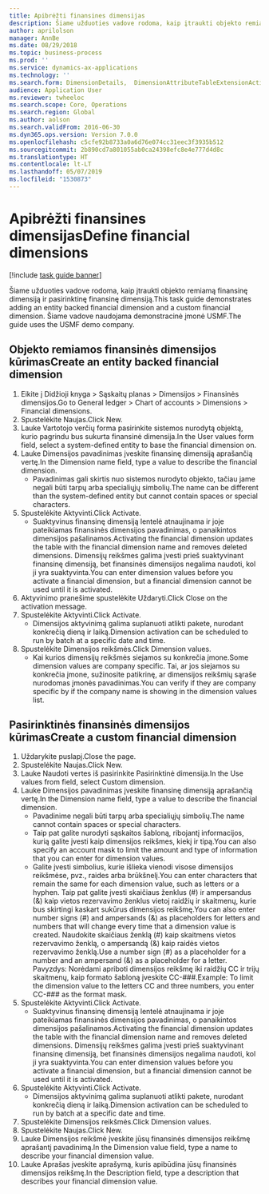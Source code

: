```yaml
---
title: Apibrėžti finansines dimensijas
description: Šiame užduoties vadove rodoma, kaip įtraukti objekto remiamą finansinę dimensiją ir pasirinktinę finansinę dimensiją.
author: aprilolson
manager: AnnBe
ms.date: 08/29/2018
ms.topic: business-process
ms.prod: ''
ms.service: dynamics-ax-applications
ms.technology: ''
ms.search.form: DimensionDetails,  DimensionAttributeTableExtensionActivate, DimensionValueDetails
audience: Application User
ms.reviewer: twheeloc
ms.search.scope: Core, Operations
ms.search.region: Global
ms.author: aolson
ms.search.validFrom: 2016-06-30
ms.dyn365.ops.version: Version 7.0.0
ms.openlocfilehash: c5cfe92b8733a0a6d76e074cc31eec3f3935b512
ms.sourcegitcommit: 2b890cd7a801055ab0ca24398efc8e4e777d4d8c
ms.translationtype: HT
ms.contentlocale: lt-LT
ms.lasthandoff: 05/07/2019
ms.locfileid: "1530873"
---
```

# <a name="define-financial-dimensions"></a><span data-ttu-id="acc7f-103">Apibrėžti finansines dimensijas</span><span class="sxs-lookup"><span data-stu-id="acc7f-103">Define financial dimensions</span></span>

[!include [task guide banner](../../includes/task-guide-banner.md)]

<span data-ttu-id="acc7f-104">Šiame užduoties vadove rodoma, kaip įtraukti objekto remiamą finansinę dimensiją ir pasirinktinę finansinę dimensiją.</span><span class="sxs-lookup"><span data-stu-id="acc7f-104">This task guide demonstrates adding an entity backed financial dimension and a custom financial dimension.</span></span>  <span data-ttu-id="acc7f-105">Šiame vadove naudojama demonstracinė įmonė USMF.</span><span class="sxs-lookup"><span data-stu-id="acc7f-105">The guide uses the USMF demo company.</span></span>


## <a name="create-an-entity-backed-financial-dimension"></a><span data-ttu-id="acc7f-106">Objekto remiamos finansinės dimensijos kūrimas</span><span class="sxs-lookup"><span data-stu-id="acc7f-106">Create an entity backed financial dimension</span></span>
1. <span data-ttu-id="acc7f-107">Eikite į Didžioji knyga > Sąskaitų planas > Dimensijos > Finansinės dimensijos.</span><span class="sxs-lookup"><span data-stu-id="acc7f-107">Go to General ledger > Chart of accounts > Dimensions > Financial dimensions.</span></span>
2. <span data-ttu-id="acc7f-108">Spustelėkite Naujas.</span><span class="sxs-lookup"><span data-stu-id="acc7f-108">Click New.</span></span>
3. <span data-ttu-id="acc7f-109">Lauke Vartotojo verčių forma pasirinkite sistemos nurodytą objektą, kurio pagrindu bus sukurta finansinė dimensija.</span><span class="sxs-lookup"><span data-stu-id="acc7f-109">In the User values form field, select a system-defined entity to base the financial dimension on.</span></span> 
4. <span data-ttu-id="acc7f-110">Lauke Dimensijos pavadinimas įveskite finansinę dimensiją aprašančią vertę.</span><span class="sxs-lookup"><span data-stu-id="acc7f-110">In the Dimension name field, type a value to describe the financial dimension.</span></span>
    * <span data-ttu-id="acc7f-111">Pavadinimas gali skirtis nuo sistemos nurodyto objekto, tačiau jame negali būti tarpų arba specialiųjų simbolių.</span><span class="sxs-lookup"><span data-stu-id="acc7f-111">The name can be different than the system-defined entity but cannot contain spaces or special characters.</span></span>  
5. <span data-ttu-id="acc7f-112">Spustelėkite Aktyvinti.</span><span class="sxs-lookup"><span data-stu-id="acc7f-112">Click Activate.</span></span>
    * <span data-ttu-id="acc7f-113">Suaktyvinus finansinę dimensiją lentelė atnaujinama ir joje pateikiamas finansinės dimensijos pavadinimas, o panaikintos dimensijos pašalinamos.</span><span class="sxs-lookup"><span data-stu-id="acc7f-113">Activating the financial dimension updates the table with the financial dimension name and removes deleted dimensions.</span></span> <span data-ttu-id="acc7f-114">Dimensijų reikšmes galima įvesti prieš suaktyvinant finansinę dimensiją, bet finansinės dimensijos negalima naudoti, kol ji yra suaktyvinta.</span><span class="sxs-lookup"><span data-stu-id="acc7f-114">You can enter dimension values before you activate a financial dimension, but a financial dimension cannot be used until it is activated.</span></span>  
6. <span data-ttu-id="acc7f-115">Aktyvinimo pranešime spustelėkite Uždaryti.</span><span class="sxs-lookup"><span data-stu-id="acc7f-115">Click Close on the activation message.</span></span>
7. <span data-ttu-id="acc7f-116">Spustelėkite Aktyvinti.</span><span class="sxs-lookup"><span data-stu-id="acc7f-116">Click Activate.</span></span>
    * <span data-ttu-id="acc7f-117">Dimensijos aktyvinimą galima suplanuoti atlikti pakete, nurodant konkrečią dieną ir laiką.</span><span class="sxs-lookup"><span data-stu-id="acc7f-117">Dimension activation can be scheduled to run by batch at a specific date and time.</span></span>  
8. <span data-ttu-id="acc7f-118">Spustelėkite Dimensijos reikšmės.</span><span class="sxs-lookup"><span data-stu-id="acc7f-118">Click Dimension values.</span></span>
    * <span data-ttu-id="acc7f-119">Kai kurios dimensijų reikšmės siejamos su konkrečia įmone.</span><span class="sxs-lookup"><span data-stu-id="acc7f-119">Some dimension values are company specific.</span></span> <span data-ttu-id="acc7f-120">Tai, ar jos siejamos su konkrečia įmone, sužinosite patikrinę, ar dimensijos reikšmių sąraše nurodomas įmonės pavadinimas.</span><span class="sxs-lookup"><span data-stu-id="acc7f-120">You can verify if they are company specific by if the company name is showing in the dimension values list.</span></span>  

## <a name="create-a-custom-financial-dimension"></a><span data-ttu-id="acc7f-121">Pasirinktinės finansinės dimensijos kūrimas</span><span class="sxs-lookup"><span data-stu-id="acc7f-121">Create a custom financial dimension</span></span>
1. <span data-ttu-id="acc7f-122">Uždarykite puslapį.</span><span class="sxs-lookup"><span data-stu-id="acc7f-122">Close the page.</span></span>
2. <span data-ttu-id="acc7f-123">Spustelėkite Naujas.</span><span class="sxs-lookup"><span data-stu-id="acc7f-123">Click New.</span></span>
3. <span data-ttu-id="acc7f-124">Lauke Naudoti vertes iš pasirinkite Pasirinktinė dimensija.</span><span class="sxs-lookup"><span data-stu-id="acc7f-124">In the Use values from field, select Custom dimension.</span></span>
4. <span data-ttu-id="acc7f-125">Lauke Dimensijos pavadinimas įveskite finansinę dimensiją aprašančią vertę.</span><span class="sxs-lookup"><span data-stu-id="acc7f-125">In the Dimension name field, type a value to describe the financial dimension.</span></span>
    * <span data-ttu-id="acc7f-126">Pavadinime negali būti tarpų arba specialiųjų simbolių.</span><span class="sxs-lookup"><span data-stu-id="acc7f-126">The name cannot contain spaces or special characters.</span></span>  
    * <span data-ttu-id="acc7f-127">Taip pat galite nurodyti sąskaitos šabloną, ribojantį informacijos, kurią galite įvesti kaip dimensijos reikšmes, kiekį ir tipą.</span><span class="sxs-lookup"><span data-stu-id="acc7f-127">You can also specify an account mask to limit the amount and type of information that you can enter for dimension values.</span></span>   
    * <span data-ttu-id="acc7f-128">Galite įvesti simbolius, kurie išlieka vienodi visose dimensijos reikšmėse, pvz., raides arba brūkšnelį.</span><span class="sxs-lookup"><span data-stu-id="acc7f-128">You can enter characters that remain the same for each dimension value, such as letters or a hyphen.</span></span> <span data-ttu-id="acc7f-129">Taip pat galite įvesti skaičiaus ženklus (#) ir ampersandus (&) kaip vietos rezervavimo ženklus vietoj raidžių ir skaitmenų, kurie bus skirtingi kaskart sukūrus dimensijos reikšmę.</span><span class="sxs-lookup"><span data-stu-id="acc7f-129">You can also enter number signs (#) and ampersands (&) as placeholders for letters and numbers that will change every time that a dimension value is created.</span></span> <span data-ttu-id="acc7f-130">Naudokite skaičiaus ženklą (#) kaip skaitmens vietos rezervavimo ženklą, o ampersandą (&) kaip raidės vietos rezervavimo ženklą.</span><span class="sxs-lookup"><span data-stu-id="acc7f-130">Use a number sign (#) as a placeholder for a number and an ampersand (&) as a placeholder for a letter.</span></span>  <span data-ttu-id="acc7f-131">Pavyzdys: Norėdami apriboti dimensijos reikšmę iki raidžių CC ir trijų skaitmenų, kaip formato šabloną įveskite CC-###.</span><span class="sxs-lookup"><span data-stu-id="acc7f-131">Example: To limit the dimension value to the letters CC and three numbers, you enter CC-### as the format mask.</span></span>  
5. <span data-ttu-id="acc7f-132">Spustelėkite Aktyvinti.</span><span class="sxs-lookup"><span data-stu-id="acc7f-132">Click Activate.</span></span>
    * <span data-ttu-id="acc7f-133">Suaktyvinus finansinę dimensiją lentelė atnaujinama ir joje pateikiamas finansinės dimensijos pavadinimas, o panaikintos dimensijos pašalinamos.</span><span class="sxs-lookup"><span data-stu-id="acc7f-133">Activating the financial dimension updates the table with the financial dimension name and removes deleted dimensions.</span></span> <span data-ttu-id="acc7f-134">Dimensijų reikšmes galima įvesti prieš suaktyvinant finansinę dimensiją, bet finansinės dimensijos negalima naudoti, kol ji yra suaktyvinta.</span><span class="sxs-lookup"><span data-stu-id="acc7f-134">You can enter dimension values before you activate a financial dimension, but a financial dimension cannot be used until it is activated.</span></span>  
6. <span data-ttu-id="acc7f-135">Spustelėkite Aktyvinti.</span><span class="sxs-lookup"><span data-stu-id="acc7f-135">Click Activate.</span></span>
    * <span data-ttu-id="acc7f-136">Dimensijos aktyvinimą galima suplanuoti atlikti pakete, nurodant konkrečią dieną ir laiką.</span><span class="sxs-lookup"><span data-stu-id="acc7f-136">Dimension activation can be scheduled to run by batch at a specific date and time.</span></span>  
7. <span data-ttu-id="acc7f-137">Spustelėkite Dimensijos reikšmės.</span><span class="sxs-lookup"><span data-stu-id="acc7f-137">Click Dimension values.</span></span>
8. <span data-ttu-id="acc7f-138">Spustelėkite Naujas.</span><span class="sxs-lookup"><span data-stu-id="acc7f-138">Click New.</span></span>
9. <span data-ttu-id="acc7f-139">Lauke Dimensijos reikšmė įveskite jūsų finansinės dimensijos reikšmę aprašantį pavadinimą.</span><span class="sxs-lookup"><span data-stu-id="acc7f-139">In the Dimension value field, type a name to describe your financial dimension value.</span></span>
10. <span data-ttu-id="acc7f-140">Lauke Aprašas įveskite aprašymą, kuris apibūdina jūsų finansinės dimensijos reikšmę.</span><span class="sxs-lookup"><span data-stu-id="acc7f-140">In the Description field, type a description that describes your financial dimension value.</span></span>

